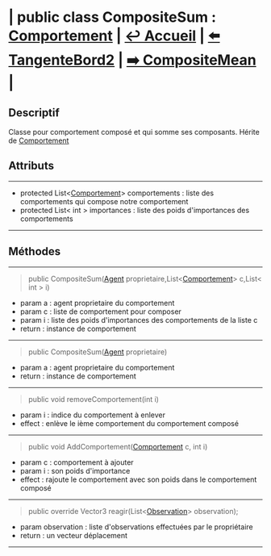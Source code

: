 # **| public class CompositeSum :** [**Comportement**](../Base/Comportement.md) **|** [**↩️ Accueil**](../../../doc.md) **|** [**⬅️ TangenteBord2**](../Bord/TangenteBord2.md) **|** [**➡️ CompositeMean**](./CompositeMean.md) **|**

## **Descriptif**

Classe pour comportement composé et qui somme ses composants. Hérite de [Comportement](../Base/Comportement.md)

## **Attributs**

---

* protected List<[Comportement](../Base/Comportement.md)> comportements : liste des comportements qui compose notre comportement
* protected List< int > importances : liste des poids d'importances des comportements

---

## **Méthodes**

---

> public CompositeSum([Agent](../../Agent.md) proprietaire,List<[Comportement](../Base/Comportement.md)> c,List< int > i)

* param a : agent proprietaire du comportement
* param c : liste de comportement pour composer
* param i : liste des poids d'importances des comportements de la liste c
* return : instance de comportement

---

> public CompositeSum([Agent](../../Agent.md) proprietaire)

* param a : agent proprietaire du comportement
* return : instance de comportement

---

> public void removeComportement(int i)

* param i : indice du comportement à enlever
* effect : enlève le ième comportement du comportement composé

---

> public void AddComportement([Comportement](../Base/Comportement.md) c, int i)

* param c : comportement à ajouter
* param i : son poids d'importance
* effect : rajoute le comportement avec son poids dans le comportement composé

---

> public override Vector3 reagir(List<[Observation](../../Vision/Observation.md)> observation);

* param observation : liste d'observations effectuées par le propriétaire
* return : un vecteur déplacement 

---
